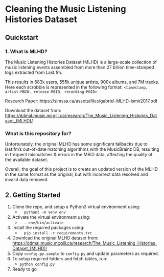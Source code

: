 # Cleaning the Music Listening Histories Dataset

## **Quickstart**
### 1. **What is MLHD?**
The Music Listening Histories Dataset (MLHD) is a large-scale collection of music listening events assembled from more than 27 billion time-stamped logs extracted from Last.fm.

This results in 583k users, 555k unique artists, 900k albums, and 7M tracks. Here each scrobble is represented in the following format: ```<timestamp, artist-MBID, release-MBID, recording-MBID>``` 

Research Paper: https://simssa.ca/assets/files/gabriel-MLHD-ismir2017.pdf

Download the dataset from: https://ddmal.music.mcgill.ca/research/The_Music_Listening_Histories_Dataset_(MLHD)/

### **What is this repository for?**
Unfortunately, the original MLHD has some significant fallbacks due to last.fm’s out-of-date matching algorithms with the MusicBrainz DB, resulting in frequent mismatches & errors in the MBID data, affecting the quality of the available dataset. 

Overall, the goal of this project is to create an updated version of the MLHD in the same format as the original, but with incorrect data resolved and invalid data removed.

## 2. **Getting Started**
1. Clone the repo, and setup a Python3 virtual environment using: 
    - ```   python3 -m venv env   ```
2. Activate the virtual environment using: 
    - ```   . env/bin/activate   ```
3. Install the required packages using: 
    - ```   pip install -r requirements.txt   ```
4. Download the original MLHD dataset from: https://ddmal.music.mcgill.ca/research/The_Music_Listening_Histories_Dataset_(MLHD)/
5. Copy ```config.py.sample``` to ```config.py``` and update parameters as required. 
6. To setup required folders and fetch tables, run:
    - ```python config.py```
7. Ready to go